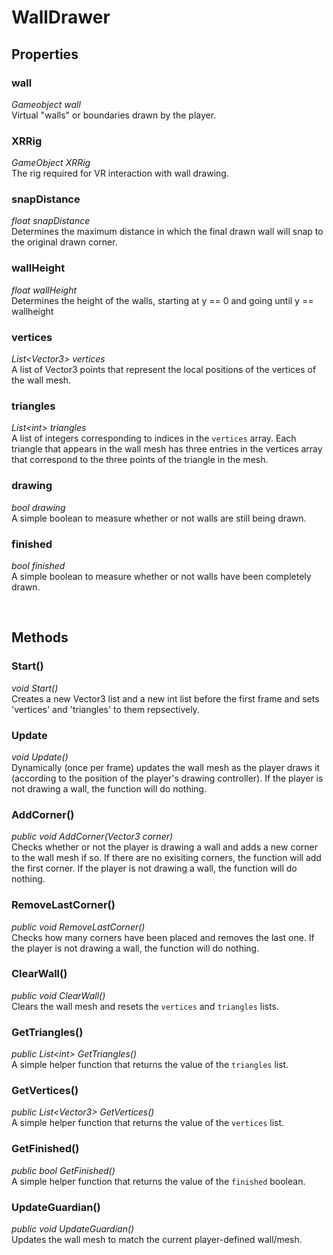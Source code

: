 # WallDrawer



## Properties

### wall
*Gameobject wall*
<br>Virtual "walls" or boundaries drawn by the player.

### XRRig
*GameObject XRRig*
<br>The rig required for VR interaction with wall drawing.

### snapDistance
*float snapDistance*
<br>Determines the maximum distance in which the final drawn wall will snap to the original drawn corner.

### wallHeight
*float wallHeight*
<br>Determines the height of the walls, starting at y == 0 and going until y == wallheight

### vertices
*List\<Vector3\> vertices*
<br>A list of Vector3 points that represent the local positions of the vertices of the wall mesh.

### triangles
*List\<int\> triangles*
<br>A list of integers corresponding to indices in the `vertices` array. Each triangle that appears in the wall mesh has three entries in the vertices array that correspond to the three points of the triangle in the mesh.

### drawing
*bool drawing*
<br>A simple boolean to measure whether or not walls are still being drawn.

### finished
*bool finished*
<br>A simple boolean to measure whether or not walls have been completely drawn.

<br>

## Methods

### Start()
*void Start()*
<br>Creates a new Vector3 list and a new int list before the first frame and sets 'vertices' and 'triangles' to them repsectively.

### Update
*void Update()*
<br>Dynamically (once per frame) updates the wall mesh as the player draws it (according to the position of the player's drawing controller). If the player is not drawing a wall, the function will do nothing.

### AddCorner()
*public void AddCorner(Vector3 corner)*
<br>Checks whether or not the player is drawing a wall and adds a new corner to the wall mesh if so. If there are no exisiting corners, the function will add the first corner. If the player is not drawing a wall, the function will do nothing.

### RemoveLastCorner()
*public void RemoveLastCorner()*
<br>Checks how many corners have been placed and removes the last one. If the player is not drawing a wall, the function will do nothing.

### ClearWall()
*public void ClearWall()*
<br>Clears the wall mesh and resets the `vertices` and `triangles` lists.

### GetTriangles()
*public List\<int\> GetTriangles()*
<br>A simple helper function that returns the value of the `triangles` list.

### GetVertices()
*public List\<Vector3\> GetVertices()*
<br>A simple helper function that returns the value of the `vertices` list.

### GetFinished()
*public bool GetFinished()*
<br>A simple helper function that returns the value of the `finished` boolean.

### UpdateGuardian()
*public void UpdateGuardian()*
<br>Updates the wall mesh to match the current player-defined wall/mesh.
